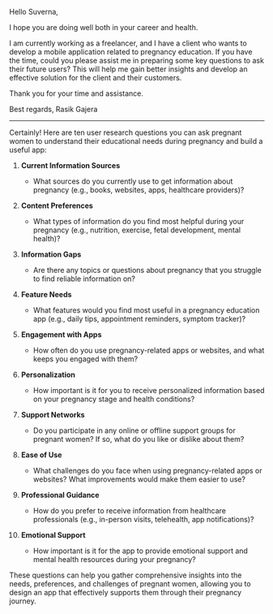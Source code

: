 

Hello Suverna,

I hope you are doing well both in your career and health.

I am currently working as a freelancer, and I have a client who wants to develop a mobile application related to pregnancy education. If you have the time, could you please assist me in preparing some key questions to ask their future users? This will help me gain better insights and develop an effective solution for the client and their customers.

Thank you for your time and assistance.

Best regards,
Rasik Gajera

---

Certainly! Here are ten user research questions you can ask pregnant women to understand their educational needs during pregnancy and build a useful app:

1. **Current Information Sources**
   - What sources do you currently use to get information about pregnancy (e.g., books, websites, apps, healthcare providers)?

2. **Content Preferences**
   - What types of information do you find most helpful during your pregnancy (e.g., nutrition, exercise, fetal development, mental health)?

3. **Information Gaps**
   - Are there any topics or questions about pregnancy that you struggle to find reliable information on?

4. **Feature Needs**
   - What features would you find most useful in a pregnancy education app (e.g., daily tips, appointment reminders, symptom tracker)?

5. **Engagement with Apps**
   - How often do you use pregnancy-related apps or websites, and what keeps you engaged with them?

6. **Personalization**
   - How important is it for you to receive personalized information based on your pregnancy stage and health conditions?

7. **Support Networks**
   - Do you participate in any online or offline support groups for pregnant women? If so, what do you like or dislike about them?

8. **Ease of Use**
   - What challenges do you face when using pregnancy-related apps or websites? What improvements would make them easier to use?

9. **Professional Guidance**
   - How do you prefer to receive information from healthcare professionals (e.g., in-person visits, telehealth, app notifications)?

10. **Emotional Support**
    - How important is it for the app to provide emotional support and mental health resources during your pregnancy?

These questions can help you gather comprehensive insights into the needs, preferences, and challenges of pregnant women, allowing you to design an app that effectively supports them through their pregnancy journey.